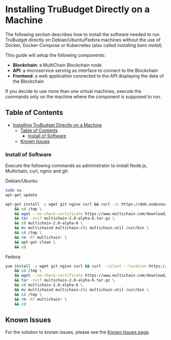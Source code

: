 # Installing TruBudget Directly on a Machine

The following section describes how to install the software needed to run TruBudget directly on Debian/Ubuntu/Fedora machines without the use of Docker, Docker-Compose or Kubernetes (also called _installing bare metal_).

This guide will setup the following components:

- **Blockchain**: a MultiChain Blockchain node
- **API**: a microservice serving as interface to connect to the Blockchain
- **Frontend**: a web application connected to the API displaying the data of the Blockchain

If you decide to use more than one virtual machines, execute the commands only on the machine where the component is supposed to run.

## Table of Contents

- [Installing TruBudget Directly on a Machine](#installing-trubudget-directly-on-a-machine)
  - [Table of Contents](#table-of-contents)
    - [Install of Software](#install-of-software)
  - [Known Issues](#known-issues)

### Install of Software

Execute the following commands as administrator to install Node.js, Multichain, curl, nginx and git:

Debian/Ubuntu:

```bash
sudo su
apt-get update

apt-get install -y wget git nginx curl && curl -sL https://deb.nodesource.com/setup_9.x | bash - && apt-get install -y nodejs \
    && cd /tmp \
    && wget --no-check-certificate https://www.multichain.com/download/multichain-2.0-alpha-6.tar.gz\
    && tar -xvzf multichain-2.0-alpha-6.tar.gz \
    && cd multichain-2.0-alpha-6 \
    && mv multichaind multichain-cli multichain-util /usr/bin \
    && cd /tmp \
    && rm -Rf multichain* \
    && apt-get clean \
    && cd
```

Fedora:

```bash
yum install -y wget git nginx curl && curl --silent --location https://rpm.nodesource.com/setup_8.x | bash - && yum install -y nodejs \
    && cd /tmp \
    && wget --no-check-certificate https://www.multichain.com/download/multichain-2.0-alpha-6.tar.gz\
    && tar -xvzf multichain-2.0-alpha-6.tar.gz \
    && cd multichain-2.0-alpha-6 \
    && mv multichaind multichain-cli multichain-util /usr/bin \
    && cd /tmp \
    && rm -Rf multichain* \
    && cd
```

## Known Issues

For the solution to known issues, please see the [Known Issues page](Known-Issues.md).
